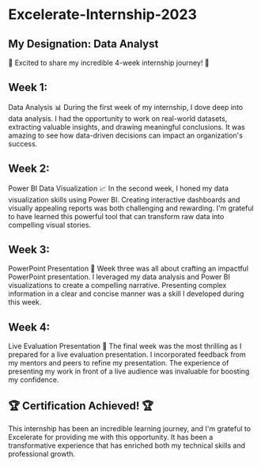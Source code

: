 # Excelerate-Internship-2023
  ## My Designation: Data Analyst ##

🚀 Excited to share my incredible 4-week internship journey! 🚀
## Week 1: 

Data Analysis 📊 During the first week of my internship, I dove deep into data analysis. I had the opportunity to work on real-world datasets, extracting valuable insights, and drawing meaningful conclusions. It was amazing to see how data-driven decisions can impact an organization's success. 

## Week 2: 

Power BI Data Visualization 📈 In the second week, I honed my data visualization skills using Power BI. Creating interactive dashboards and visually appealing reports was both challenging and rewarding. I'm grateful to have learned this powerful tool that can transform raw data into compelling visual stories. 

## Week 3: 

PowerPoint Presentation 🎤 Week three was all about crafting an impactful PowerPoint presentation. I leveraged my data analysis and Power BI visualizations to create a compelling narrative. Presenting complex information in a clear and concise manner was a skill I developed during this week. 

## Week 4: 

Live Evaluation Presentation 📢 The final week was the most thrilling as I prepared for a live evaluation presentation. I incorporated feedback from my mentors and peers to refine my presentation. The experience of presenting my work in front of a live audience was invaluable for boosting my confidence. 

## 🏆 Certification Achieved! 🏆 

This internship has been an incredible learning journey, and I'm grateful to Excelerate for providing me with this opportunity. It has been a transformative experience that has enriched both my technical skills and professional growth.

